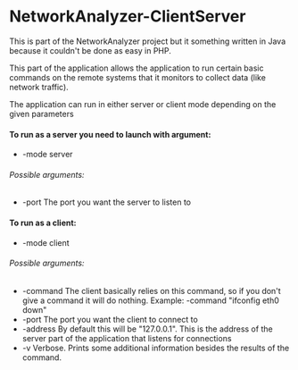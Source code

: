 NetworkAnalyzer-ClientServer
============================

This is part of the NetworkAnalyzer project but it something written in Java because it couldn't be done as easy in PHP.

This part of the application allows the application to run certain basic commands on the remote systems that it monitors
to collect data (like network traffic).

The application can run in either server or client mode depending on the given parameters

#### To run as a server you need to launch with argument:
* -mode server

###### Possible arguments:
* -port   The port you want the server to listen to

#### To run as a client:
* -mode client

###### Possible arguments:
* -command    The client basically relies on this command, so if you don't give a command it will do nothing. Example: -command "ifconfig eth0 down"
* -port       The port you want the client to connect to
* -address    By default this will be "127.0.0.1". This is the address of the server part of the application that listens for connections
* -v          Verbose. Prints some additional information besides the results of the command.
